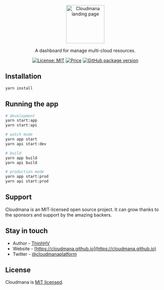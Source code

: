 <p align="center">
  <a href="http://thinhhv.com/cloudmana" target="blank">
    <img style="width: 120px;" src="https://cloudmana.github.io/public/assets/images/logo.png?raw=true" alt="Cloudmana landing page" />
  </a>
</p>

<p align="center">A dashboard for manage multi-cloud resources.</p>
<p align="center">
  <a href="https://opensource.org/licenses/MIT" target="_blank"><img src="https://img.shields.io/badge/License-MIT-yellow.svg" alt="License: MIT" /></a>
  <a href="https://github.com/cloudmana/cloudmana/blob/main/LICENSE" target="_blank"><img src="https://img.shields.io/badge/price-FREE-0098f7.svg" alt="Price" /></a>
  <a href="https://github.com/cloudmana/cloudmana/" target="_blank"><img src="https://img.shields.io/github/package-json/v/cloudmana/cloudmana" alt="GitHub package version" /></a>
</p>

## Installation

```bash
yarn install
```

## Running the app

```bash
# development
yarn start:app
yarn start:api

# watch mode
yarn app start
yarn api start:dev

# build
yarn app build
yarn api build

# production mode
yarn app start:prod
yarn api start:prod
```

## Support

Cloudmana is an MIT-licensed open source project. It can grow thanks to the sponsors and support by the amazing backers.

## Stay in touch

- Author - [ThinhHV](https://thinhhv.com)
- Website - [https://cloudmana.github.io](https://cloudmana.github.io)
- Twitter - [@cloudmanaplatform](https://twitter.com/cloudmanaplatform)

## License

Cloudmana is [MIT licensed](LICENSE).
